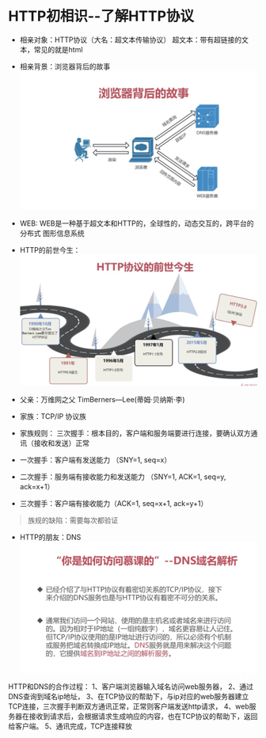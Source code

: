 # HTTP初相识--了解HTTP协议
- 相亲对象：HTTP协议（大名：超文本传输协议）
超文本：带有超链接的文本，常见的就是html
- 相亲背景：浏览器背后的故事![浏览器背后的故事](./img/浏览器输入域名.jpg)
- WEB: WEB是一种基于超文本和HTTP的，全球性的，动态交互的，跨平台的分布式 图形信息系统

- HTTP的前世今生：![HTTP的前世今生](./img/前世今生.jpg)
- 父亲：万维网之父 TimBerners—Lee(蒂姆·贝纳斯·李)
- 家族：TCP/IP 协议族

- 家族规则：
三次握手：根本目的，客户端和服务端要进行连接，要确认双方通讯（接收和发送）正常  
- 一次握手：客户端有发送能力 （SNY=1, seq=x）
- 二次握手：服务端有接收能力和发送能力 （SNY=1, ACK=1, seq=y, ack=x+1）
- 三次握手：客户端有接收能力（ACK=1, seq=x+1, ack=y+1）
>族规的缺陷：需要每次都验证

- HTTP的朋友：DNS![DNS](./img/DNS.jpg)


HTTP和DNS的合作过程：
1、客户端浏览器输入域名访问web服务器，
2、通过DNS查询到域名ip地址，
3、在TCP协议的帮助下，与ip对应的web服务器建立TCP连接，三次握手判断双方通讯正常，正常则客户端发送http请求，
4、web服务器在接收到请求后，会根据请求生成响应的内容，也在TCP协议的帮助下，返回给客户端。
5、通讯完成，TCP连接释放